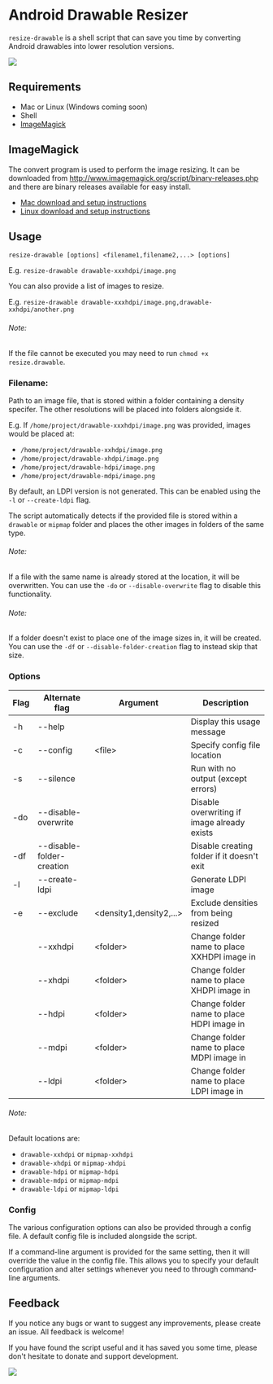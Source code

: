 # Android Drawable Resizer

`resize-drawable` is a shell script that can save you time by converting Android drawables into lower resolution versions.


<a href="https://www.paypal.com/cgi-bin/webscr?cmd=_s-xclick&hosted_button_id=VNDYLUZK5AYV4"><img src="https://www.paypalobjects.com/en_GB/i/btn/btn_donate_LG.gif"/></a>

## Requirements

- Mac or Linux (Windows coming soon)
- Shell
- [ImageMagick](http://www.imagemagick.org/script/binary-releases.php)

## ImageMagick

The convert program is used to perform the image resizing. It can be downloaded from http://www.imagemagick.org/script/binary-releases.php and there are binary releases available for easy install.

- [Mac download and setup instructions](http://www.imagemagick.org/script/binary-releases.php#macosx)
- [Linux download and setup instructions](http://www.imagemagick.org/script/binary-releases.php#unix)

## Usage

`resize-drawable [options] <filename1,filename2,...> [options]`

E.g. `resize-drawable drawable-xxxhdpi/image.png`

You can also provide a list of images to resize.

E.g. `resize-drawable drawable-xxxhdpi/image.png,drawable-xxhdpi/another.png`

###### Note:
If the file cannot be executed you may need to run `chmod +x resize.drawable`.

### Filename:
Path to an image file, that is stored within a folder containing a density specifer. The other resolutions will be placed into folders alongside it.

E.g. If `/home/project/drawable-xxxhdpi/image.png` was provided, images would be placed at:

- `/home/project/drawable-xxhdpi/image.png`
- `/home/project/drawable-xhdpi/image.png`
- `/home/project/drawable-hdpi/image.png`
- `/home/project/drawable-mdpi/image.png`

By default, an LDPI version is not generated. This can be enabled using the `-l` or `--create-ldpi` flag.

The script automatically detects if the provided file is stored within a `drawable` or `mipmap` folder and places the other images in folders of the same type.

###### Note:
If a file with the same name is already stored at the location, it will be overwritten. You can use the `-do` or `--disable-overwrite` flag to disable this functionality.

###### Note:
If a folder doesn't exist to place one of the image sizes in, it will be created. You can use the `-df` or `--disable-folder-creation` flag to instead skip that size.

### Options

| Flag | Alternate flag            | Argument                  | Description                                 |
| ---- | ------------------------- | ------------------------- | ------------------------------------------- |
| -h   | --help                    |                           | Display this usage message                  |
| -c   | --config                  | \<file\>                  | Specify config file location                |
| -s   | --silence                 |                           | Run with no output (except errors)          |
| -do  | --disable-overwrite       |                           | Disable overwriting if image already exists |
| -df  | --disable-folder-creation |                           | Disable creating folder if it doesn't exit  |
| -l   | --create-ldpi             |                           | Generate LDPI image                         |
| -e   | --exclude                 | \<density1,density2,...\> | Exclude densities from being resized        |
|      | --xxhdpi                  | \<folder\>                | Change folder name to place XXHDPI image in |
|      | --xhdpi                   | \<folder\>                | Change folder name to place XHDPI image in  |
|      | --hdpi                    | \<folder\>                | Change folder name to place HDPI image in   |
|      | --mdpi                    | \<folder\>                | Change folder name to place MDPI image in   |
|      | --ldpi                    | \<folder\>                | Change folder name to place LDPI image in   |

###### Note:
Default locations are:
- `drawable-xxhdpi` or `mipmap-xxhdpi`
- `drawable-xhdpi` or `mipmap-xhdpi`
- `drawable-hdpi` or `mipmap-hdpi`
- `drawable-mdpi` or `mipmap-mdpi`
- `drawable-ldpi` or `mipmap-ldpi`

### Config

The various configuration options can also be provided through a config file. A default config file is included alongside the script.

If a command-line argument is provided for the same setting, then it will override the value in the config file. This allows you to specify your default configuration and alter settings whenever you need to through command-line arguments.

## Feedback

If you notice any bugs or want to suggest any improvements, please create an issue. All feedback is welcome!

If you have found the script useful and it has saved you some time, please don't hesitate to donate and support development.

<a href="https://www.paypal.com/cgi-bin/webscr?cmd=_s-xclick&hosted_button_id=VNDYLUZK5AYV4"><img src="https://www.paypalobjects.com/en_GB/i/btn/btn_donate_LG.gif"/></a>

